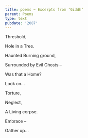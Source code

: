 ```yaml
---
title: poems ~ Excerpts from ‘Giddh’
parent: Poems
type: text
pubdate: '2007'
---
```

Threshold,

Hole in a Tree.

Haunted Burning ground,

Surrounded by Evil Ghosts –

Was that a Home?

Look on…

Torture,

Neglect,

A Living corpse.

Embrace –

Gather up…
